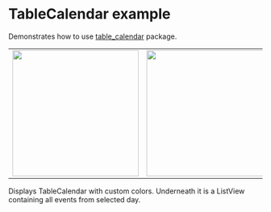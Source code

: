 # TableCalendar example

Demonstrates how to use [table_calendar](https://pub.dartlang.org/packages/table_calendar) package.

<div style="text-align: center">
  <table><tr>
  <td style="text-align: center">
    <img src="https://github.com/aleksanderwozniak/table_calendar/blob/assets/calendar_month.png" width="250" />
  </td>
  <td style="text-align: center">
    <img src="https://github.com/aleksanderwozniak/table_calendar/blob/assets/calendar_week.png" width="250" />
  </td>
  </tr></table>
</div>

Displays TableCalendar with custom colors. Underneath it is a ListView containing all events from selected day.
